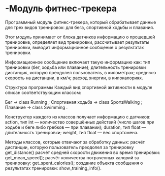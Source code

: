 # -Модуль фитнес-трекера

Программный модуль фитнес-трекера, который обрабатывает данные для трех видов тренировок: для бега, спортивной ходьбы и плавания.

Этот модуль
принимает от блока датчиков информацию о прошедшей тренировке,
определяет вид тренировки,
рассчитывает результаты тренировки,
выводит информационное сообщение о результатах тренировки.

Информационное сообщение включает такую информацию как:
тип тренировки (бег, ходьба или плавание);
длительность тренировки
дистанция, которую преодолел пользователь, в километрах;
среднюю скорость на дистанции, в км/ч;
расход энергии, в килокалориях.

Структура программы
Каждый вид спортивной активности в модуле описан соответствующим классом:

Бег → class Running ;
Спортивная ходьба → class SportsWalking ;
Плавание → class Swimming .

Конструктор каждого из классов получает информацию с датчиков:
action, тип int — количество совершённых действий (число шагов при ходьбе и беге либо гребков — при плавании);
duration, тип float — длительность тренировки;
weight, тип float — вес спортсмена.

Методы классов, которые отвечают за обработку данных:
расчёт дистанции, которую пользователь преодолел за тренировку get_distance()
расчёт средней скорости движения во время тренировки: get_mean_speed();
расчёт количества потраченных калорий за тренировку: get_spent_calories();
создание объекта сообщения о результатах тренировки: show_training_info().
